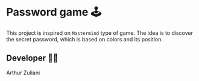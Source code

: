 # Password game :joystick:

This project is inspired on `Mastermind` type of game. The idea is to discover the secret password, which is based on colors and its position.

## Developer :technologist:

Arthur Zuliani
